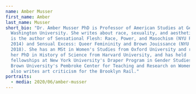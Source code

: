 ```yaml
---
name: Amber Musser
first_name: Amber
last_name: Musser
short_bio: "Dr. Amber Musser PhD is Professor of American Studies at George
  Washington University. She writes about race, sexuality, and aesthetics. She
  is the author of Sensational Flesh: Race, Power, and Masochism (NYU Press,
  2014) and Sensual Excess: Queer Femininity and Brown Jouissance (NYU Press,
  2018). She has an MSt in Women's Studies from Oxford University and received
  her PhD in History of Science from Harvard University, and has held
  fellowships at New York University's Draper Program in Gender Studies and
  Brown University's Pembroke Center for Teaching and Research on Women. She
  also writes art criticism for the Brooklyn Rail."
portraits:
  - media: 2020/06/amber-musser
---
```

